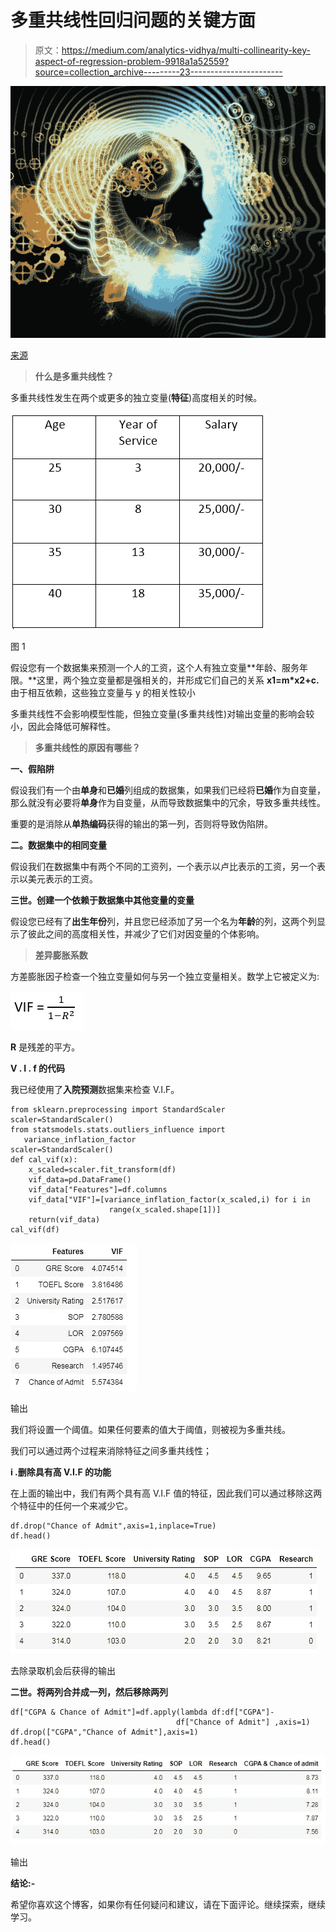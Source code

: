 # 多重共线性回归问题的关键方面

> 原文：<https://medium.com/analytics-vidhya/multi-collinearity-key-aspect-of-regression-problem-9918a1a52559?source=collection_archive---------23----------------------->

![](img/e2b56162d21271292445b12a6a8d497a.png)

[来源](https://www.google.com/search?q=people+in+deep+thinking&tbm=isch&ved=2ahUKEwj87Pr_p5btAhWI1XMBHYVrDegQ2-cCegQIABAA&oq=people+in+deep+thinking&gs_lcp=CgNpbWcQAzoECCMQJzoECAAQQzoCCAA6BwgjEOoCECc6BQgAELEDUI4bWOJQYIBSaAFwAHgEgAHOAYgB9R6SAQYwLjI3LjGYAQCgAQGqAQtnd3Mtd2l6LWltZ7ABCsABAQ&sclient=img&ei=_G66X_z-B4irz7sPhde1wA4&bih=657&biw=1366#imgrc=FiXsK4VVn_PhqM)

> **什么是多重共线性？**

多重共线性发生在两个或更多的独立变量(**特征**)高度相关的时候。

![](img/18dfa33a099e58661712155387984c37.png)

图 1

假设您有一个数据集来预测一个人的工资，这个人有独立变量**年龄、服务年限。**这里，两个独立变量都是强相关的，并形成它们自己的关系 **x1=m*x2+c.** 由于相互依赖，这些独立变量与 y 的相关性较小

多重共线性不会影响模型性能，但独立变量(多重共线性)对输出变量的影响会较小，因此会降低可解释性。

> **多重共线性的原因有哪些？**

**一、假陷阱**

假设我们有一个由**单身**和**已婚**列组成的数据集，如果我们已经将**已婚**作为自变量，那么就没有必要将**单身**作为自变量，从而导致数据集中的冗余，导致多重共线性。

重要的是消除从**单热编码**获得的输出的第一列，否则将导致伪陷阱。

**二。数据集中的相同变量**

假设我们在数据集中有两个不同的工资列，一个表示以卢比表示的工资，另一个表示以美元表示的工资。

**三世。创建一个依赖于数据集中其他变量的变量**

假设您已经有了**出生年份**列，并且您已经添加了另一个名为**年龄**的列，这两个列显示了彼此之间的高度相关性，并减少了它们对因变量的个体影响。

> **差异膨胀系数**

方差膨胀因子检查一个独立变量如何与另一个独立变量相关。数学上它被定义为:

![](img/fc99d01f263a4d353ae8df764c1aeca4.png)

**R** 是残差的平方。

**V . I . f 的代码**

我已经使用了**入院预测**数据集来检查 V.I.F。

```
from sklearn.preprocessing import StandardScaler
scaler=StandardScaler()
from statsmodels.stats.outliers_influence import
   variance_inflation_factor
scaler=StandardScaler()
def cal_vif(x):
    x_scaled=scaler.fit_transform(df)
    vif_data=pd.DataFrame()
    vif_data["Features"]=df.columns
    vif_data["VIF"]=[variance_inflation_factor(x_scaled,i) for i in 
                      range(x_scaled.shape[1])]
    return(vif_data)
cal_vif(df)
```

![](img/0a9cf5e2e45ab553e7f72fe7ec73bc70.png)

输出

我们将设置一个阈值。如果任何要素的值大于阈值，则被视为多重共线。

我们可以通过两个过程来消除特征之间多重共线性；

**i .删除具有高 V.I.F 的功能**

在上面的输出中，我们有两个具有高 V.I.F 值的特征，因此我们可以通过移除这两个特征中的任何一个来减少它。

```
df.drop("Chance of Admit",axis=1,inplace=True)
df.head()
```

![](img/7a7e0d5757bcfd89f5659d15ec5bbd42.png)

去除录取机会后获得的输出

**二世。将两列合并成一列，然后移除两列**

```
df["CGPA & Chance of Admit"]=df.apply(lambda df:df["CGPA"]- 
                                     df["Chance of Admit"] ,axis=1)
df.drop(["CGPA","Chance of Admit"],axis=1)
df.head()
```

![](img/9f788f2cc9945d89fbc15e5acb33a9c7.png)

输出

**结论:-**

希望你喜欢这个博客，如果你有任何疑问和建议，请在下面评论。继续探索，继续学习。